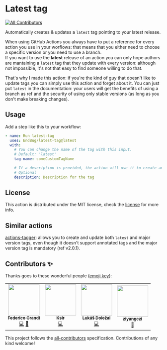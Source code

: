 # Latest tag

[![All Contributors](https://img.shields.io/github/all-contributors/EndBug/latest-tag)](#contributors-)

Automatically creates & updates a `latest` tag pointing to your latest release.

When using GitHub Actions you always have to put a reference for every action you use in your worflows: that means that you either need to choose a specific version or you need to use a branch.  
If you want to use the **latest** release of an action you can only hope authors are mantaining a `latest` tag that they update with every version: although not impossible, it's not that easy to find someone willing to do that.

That's why I made this action: if you're the kind of guy that doesn't like to update tags you can simply use this action and forget about it. You can just put `latest` in the documentation: your users will get the benefits of using a branch as ref and the security of using only stable versions (as long as you don't make breaking changes).

## Usage

Add a step like this to your workflow:

```yaml
- name: Run latest-tag
  uses: EndBug/latest-tag@latest
  with:
    # You can change the name of the tag with this input.
    # Default: 'latest'
    tag-name: someCustomTagName

    # If a description is provided, the action will use it to create an annotated tag. If none is given, the action will create a lightweight tag.
    # Optional
    description: Description for the tag
```

## License

This action is distributed under the MIT license, check the [license](LICENSE) for more info.

## Similar actions

[actions-tagger](https://github.com/marketplace/actions/actions-tagger): allows you to create and update both `latest` and major version tags, even though it doesn't support annotated tags and the major version tag is mandatory (ref v2.0.1).

## Contributors ✨

Thanks goes to these wonderful people ([emoji key](https://allcontributors.org/docs/en/emoji-key)):

<!-- ALL-CONTRIBUTORS-LIST:START - Do not remove or modify this section -->
<!-- prettier-ignore-start -->
<!-- markdownlint-disable -->
<table>
  <tr>
    <td align="center"><a href="https://github.com/EndBug"><img src="https://avatars1.githubusercontent.com/u/26386270?v=4" width="100px;" alt=""/><br /><sub><b>Federico Grandi</b></sub></a><br /><a href="https://github.com/EndBug/latest-tag/commits?author=EndBug" title="Code">💻</a> <a href="https://github.com/EndBug/latest-tag/commits?author=EndBug" title="Documentation">📖</a></td>
    <td align="center"><a href="https://github.com/kslr"><img src="https://avatars3.githubusercontent.com/u/5516323?v=4" width="100px;" alt=""/><br /><sub><b>Kslr</b></sub></a><br /><a href="https://github.com/EndBug/latest-tag/commits?author=kslr" title="Code">💻</a></td>
    <td align="center"><a href="http://lukas.dolezalu.cz/"><img src="https://avatars0.githubusercontent.com/u/132277?v=4" width="100px;" alt=""/><br /><sub><b>Lukáš Doležal</b></sub></a><br /><a href="https://github.com/EndBug/latest-tag/commits?author=DocX" title="Code">💻</a></td>
    <td align="center"><a href="https://github.com/ziyangczi"><img src="https://avatars0.githubusercontent.com/u/41968256?v=4" width="100px;" alt=""/><br /><sub><b>ziyangczi</b></sub></a><br /><a href="#ideas-ziyangczi" title="Ideas, Planning, & Feedback">🤔</a></td>
  </tr>
</table>

<!-- markdownlint-enable -->
<!-- prettier-ignore-end -->
<!-- ALL-CONTRIBUTORS-LIST:END -->

This project follows the [all-contributors](https://github.com/all-contributors/all-contributors) specification. Contributions of any kind welcome!
